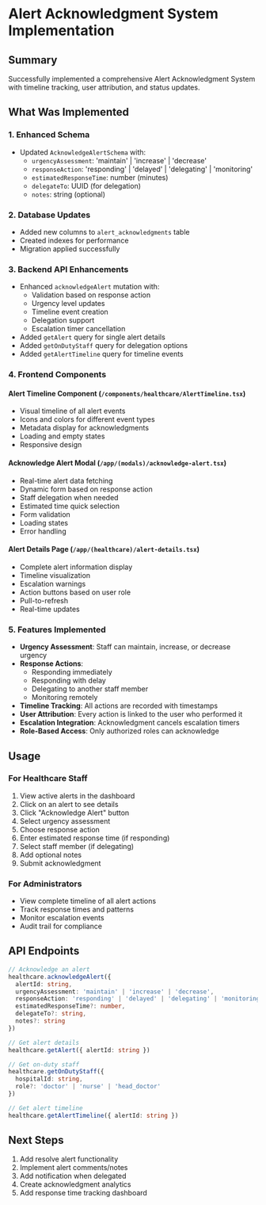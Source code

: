 # Alert Acknowledgment System Implementation

## Summary
Successfully implemented a comprehensive Alert Acknowledgment System with timeline tracking, user attribution, and status updates.

## What Was Implemented

### 1. Enhanced Schema
- Updated `AcknowledgeAlertSchema` with:
  - `urgencyAssessment`: 'maintain' | 'increase' | 'decrease'
  - `responseAction`: 'responding' | 'delayed' | 'delegating' | 'monitoring'
  - `estimatedResponseTime`: number (minutes)
  - `delegateTo`: UUID (for delegation)
  - `notes`: string (optional)

### 2. Database Updates
- Added new columns to `alert_acknowledgments` table
- Created indexes for performance
- Migration applied successfully

### 3. Backend API Enhancements
- Enhanced `acknowledgeAlert` mutation with:
  - Validation based on response action
  - Urgency level updates
  - Timeline event creation
  - Delegation support
  - Escalation timer cancellation
- Added `getAlert` query for single alert details
- Added `getOnDutyStaff` query for delegation options
- Added `getAlertTimeline` query for timeline events

### 4. Frontend Components

#### Alert Timeline Component (`/components/healthcare/AlertTimeline.tsx`)
- Visual timeline of all alert events
- Icons and colors for different event types
- Metadata display for acknowledgments
- Loading and empty states
- Responsive design

#### Acknowledge Alert Modal (`/app/(modals)/acknowledge-alert.tsx`)
- Real-time alert data fetching
- Dynamic form based on response action
- Staff delegation when needed
- Estimated time quick selection
- Form validation
- Loading states
- Error handling

#### Alert Details Page (`/app/(healthcare)/alert-details.tsx`)
- Complete alert information display
- Timeline visualization
- Escalation warnings
- Action buttons based on user role
- Pull-to-refresh
- Real-time updates

### 5. Features Implemented
- **Urgency Assessment**: Staff can maintain, increase, or decrease urgency
- **Response Actions**: 
  - Responding immediately
  - Responding with delay
  - Delegating to another staff member
  - Monitoring remotely
- **Timeline Tracking**: All actions are recorded with timestamps
- **User Attribution**: Every action is linked to the user who performed it
- **Escalation Integration**: Acknowledgment cancels escalation timers
- **Role-Based Access**: Only authorized roles can acknowledge

## Usage

### For Healthcare Staff
1. View active alerts in the dashboard
2. Click on an alert to see details
3. Click "Acknowledge Alert" button
4. Select urgency assessment
5. Choose response action
6. Enter estimated response time (if responding)
7. Select staff member (if delegating)
8. Add optional notes
9. Submit acknowledgment

### For Administrators
- View complete timeline of all alert actions
- Track response times and patterns
- Monitor escalation events
- Audit trail for compliance

## API Endpoints

```typescript
// Acknowledge an alert
healthcare.acknowledgeAlert({
  alertId: string,
  urgencyAssessment: 'maintain' | 'increase' | 'decrease',
  responseAction: 'responding' | 'delayed' | 'delegating' | 'monitoring',
  estimatedResponseTime?: number,
  delegateTo?: string,
  notes?: string
})

// Get alert details
healthcare.getAlert({ alertId: string })

// Get on-duty staff
healthcare.getOnDutyStaff({ 
  hospitalId: string,
  role?: 'doctor' | 'nurse' | 'head_doctor'
})

// Get alert timeline
healthcare.getAlertTimeline({ alertId: string })
```

## Next Steps
1. Add resolve alert functionality
2. Implement alert comments/notes
3. Add notification when delegated
4. Create acknowledgment analytics
5. Add response time tracking dashboard